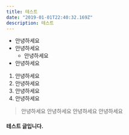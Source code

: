 ```yaml
---
title: 테스트
date: "2019-01-01T22:40:32.169Z"
description: 테스트
---
```


- 안녕하세요
- 안녕하세요
  - 안녕하세요
- 안녕하세요

1.  안녕하세요
2.  안녕하세요
3.  안녕하세요
4.  안녕하세요

> 안녕하세요
> 안녕하세요
> 안녕하세요
> 안녕하세요


#### 테스트 글입니다.